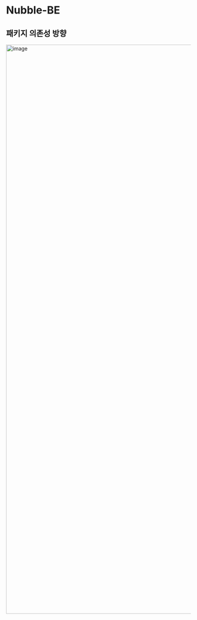 # Nubble-BE

## 패키지 의존성 방향

<img width="1551" alt="image" src="https://github.com/user-attachments/assets/cc942fa4-ecfa-4d6a-85ab-b8abce329556">



